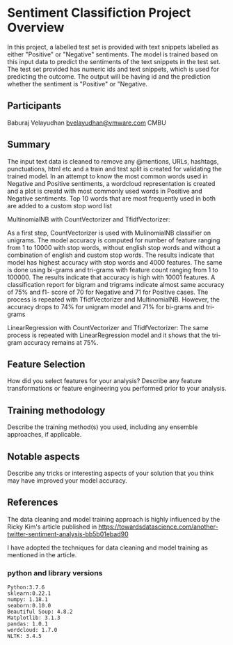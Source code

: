 # Sentiment Classifiction Project Overview
  In this project, a labelled test set is provided with text snippets labelled as either "Positive" or "Negative" sentiments. The model is trained based on this input data 
  to predict the sentiments of the text snippets in the test set.  The test set provided has numeric ids and text snippets, which is used for predicting the outcome. The output
  will be having id and the prediction whether the sentiment is "Positive" or "Negative.
  
## Participants
   Baburaj Velayudhan
   bvelayudhan@vmware.com
   CMBU
   
## Summary   
   The input text data is cleaned to remove any @mentions, URLs, hashtags, punctuations, html etc and a train and test split is created for validating the trained model.
   In an attempt to know the most common words used in Negative and Positive sentiments, a wordcloud representation is created and a plot is creatd with  most commonly 
   used words in Positive and Negative sentiments.  Top 10 words that are most frequently used in both are added to a custom stop word list
   
   MultinomialNB with CountVectorizer and TfidfVectorizer:
   
   As a first step, CountVectorizer is used with MulinomialNB classifier on unigrams. The model accuracy is computed for number of feature ranging from 1 to 10000 with
   stop words, without english stop words and without a combination of english and custom stop words. The results indicate that model has highest accuracy 
   with stop words and 4000 features. The same is done using bi-grams and tri-grams with feature count ranging from 1 to 100000. The results indicate that accuracy is high with    10001 features. A classification report for bigram and trigrams indicate almost same accuracy of 75% and f1- score of 70 for Negative and 71 for Positive cases.
   The process is repeated with TfidfVectorizer and MultinomialNB. However, the accuracy drops to 74% for unigram model and 71% for bi-grams and tri-grams
   
   LinearRegression with CountVectorizer and TfidfVectorizer:
   The same process is repeated with LinearRegression model and it shows that the tri-gram accuracy remains at 75%.
   
## Feature Selection
How did you select features for your analysis? Describe any feature transformations or feature engineering you performed prior to your analysis.

## Training methodology
Describe the training method(s) you used, including any ensemble approaches, if applicable.

## Notable aspects
Describe any tricks or interesting aspects of your solution that you think may have improved your model accuracy.

## References
   The data cleaning and model training approach is highly infiuenced by the Ricky Kim's article published in 
   https://towardsdatascience.com/another-twitter-sentiment-analysis-bb5b01ebad90
   
   I have adopted the techniques for data cleaning and model training as mentioned in the article.
   

### python and library versions
    Python:3.7.6
    sklearn:0.22.1
    numpy: 1.18.1
    seaborn:0.10.0
    Beautiful Soup: 4.8.2
    Matplotlib: 3.1.3
    pandas: 1.0.1
    wordcloud: 1.7.0
    NLTK: 3.4.5
